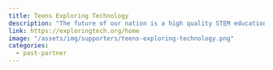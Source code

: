 ```yaml
---
title: Teens Exploring Technology
description: "The future of our nation is a high quality STEM education for black and latino boys"
link: https://exploringtech.org/home
image: "/assets/img/supporters/teens-exploring-technology.png"
categories:
  - past-partner
---
```

